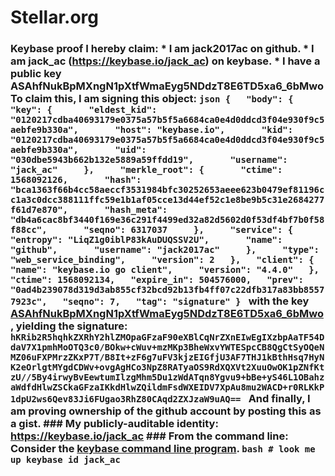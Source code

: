 # Stellar.org
### Keybase proof  I hereby claim:    * I am jack2017ac on github.   * I am jack_ac (https://keybase.io/jack_ac) on keybase.   * I have a public key ASAhfNukBpMXngN1pXtfWmaEyg5NDdzT8E6TD5xa6_6bMwo  To claim this, I am signing this object:  ```json {   "body": {     "key": {       "eldest_kid": "0120217cdba40693179e0375a57b5f5a6684ca0e4d0ddcd3f04e930f9c5aebfe9b330a",       "host": "keybase.io",       "kid": "0120217cdba40693179e0375a57b5f5a6684ca0e4d0ddcd3f04e930f9c5aebfe9b330a",       "uid": "030dbe5943b662b132e5889a59ffdd19",       "username": "jack_ac"     },     "merkle_root": {       "ctime": 1568092126,       "hash": "bca1363f66b4cc58aeccf3531984bfc30252653aeee623b0479ef81196cc1a3c0dcc388111ffc59e1b1af05cce13d44ef52c1e8be9b5c31e2684277f61d7e870",       "hash_meta": "db4a6cac8bf3440f169e36c291f4499ed32a82d5602d0f53df4bf7b0f58f88cc",       "seqno": 6317037     },     "service": {       "entropy": "LiqZ1g0iblP83kAuDUQSSV2U",       "name": "github",       "username": "jack2017ac"     },     "type": "web_service_binding",     "version": 2   },   "client": {     "name": "keybase.io go client",     "version": "4.4.0"   },   "ctime": 1568092134,   "expire_in": 504576000,   "prev": "0ad4b239078d319d3ab855cf32bcd92b13fb4ff07c22dfb317a83bb85577923c",   "seqno": 7,   "tag": "signature" } ```  with the key [ASAhfNukBpMXngN1pXtfWmaEyg5NDdzT8E6TD5xa6_6bMwo](https://keybase.io/jack_ac), yielding the signature:  ``` hKRib2R5hqhkZXRhY2hlZMOpaGFzaF90eXBlCqNrZXnEIwEgIXzbpAaTF54DdaV7X1pmhMoOTQ3c0/BOkw+cWuv+mzMKp3BheWxvYWTESpcCB8QgCtSyOQeNMZ06uFXPMrzZKxP7T/B8It+zF6g7uFV3kjzEIGfjU3AF7THJ1kBthHsq7HyNK2eOrlgtMYgdCDWv+ovgAgHCo3NpZ8RATyaOS9RdXQXVt2XuuOwOK1pZNfKtzU//5By4irwyBvEewtumIlzgMhm5Du1zWdATqn8Ygvu9+bBe+yS46L1OBahzaWdfdHlwZSCkaGFzaIKkdHlwZQildmFsdWXEIDV7XpAu8mu2WACD+r0RLKkP1dpU2ws6Qev83Ji6FUgao3RhZ80CAqd2ZXJzaW9uAQ==  ```  And finally, I am proving ownership of the github account by posting this as a gist.  ### My publicly-auditable identity:  https://keybase.io/jack_ac  ### From the command line:  Consider the [keybase command line program](https://keybase.io/download).  ```bash # look me up keybase id jack_ac ```
